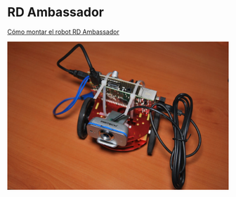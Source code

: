 # RD Ambassador

[Cómo montar el robot RD Ambassador](https://github.com/asrob-uc3m/robotDevastation-user-manual/tree/master/es/robots/rd-ambassador)

![RD Ambassador robot](rdAmbassador.jpg)
